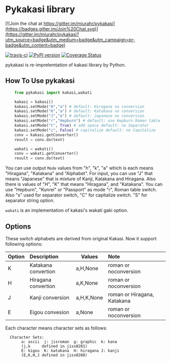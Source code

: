 Pykakasi library
==================

[![Join the chat at https://gitter.im/miurahr/pykakasi](https://badges.gitter.im/Join%20Chat.svg)](https://gitter.im/miurahr/pykakasi?utm_source=badge&utm_medium=badge&utm_campaign=pr-badge&utm_content=badge)

 [![travis-ci](https://secure.travis-ci.org/miurahr/pykakasi.png)](https://secure.travis-ci.org/miurahr/pykakasi)
 [![PyPI version](https://badge.fury.io/py/pykakasi.png)](http://badge.fury.io/py/Pykakasi)
 [![Coverage Status](https://coveralls.io/repos/miurahr/pykakasi/badge.svg?branch=master)](https://coveralls.io/r/miurahr/pykakasi?branch=master)

pykakasi is re-imprelemtation of kakasi library by Python.

How To Use pykakasi
------------------

```python
    from pykakasi import kakasi,wakati

    kakasi = kakasi()
    kakasi.setMode("H","a") # default: Hiragana no conversion
    kakasi.setMode("K","a") # default: Katakana no conversion
    kakasi.setMode("J","a") # default: Japanese no conversion
    kakasi.setMode("r","Hepburn") # default: use Hepburn Roman table
    kakasi.setMode("C", True) # add space default: no Separator
    kakasi.setMode("c", False) # capitalize default: no Capitalize
    conv = kakasi.getConverter()
    result = conv.do(text)

    wakati = wakati()
    conv = wakati.getConverter()
    result = conv.do(text)
```

You can use output `Mode` values from "h", "k", "a" which is each means
"Hiragana", "Katakana" and "Alphabet".
For input, you can use "J" that means "Japanese" that is
mixture of Kanji, Katakana and Hiragana.
Also there is values of "H", "K" that means "Hiragana", and "Katakana".
You can use  "Hepburn", "Kunrei" or "Passport" as mode "r", Roman table switch.
Also "s" used for separator switch, "C" for capitalize switch.
"S" for separator string option.

`wakati` is an implementation of kakasi's wakati gaki option.

Options
-------------------

These switch alphabets are derived from original Kakasi.
Now it support following options:

| Option | Description         | Values     | Note                        |
| ------ | :----------         | --------   | :----------                 |
| K      | Katakana convertion | a,H,None   | roman or noconversion       |
| H      | Hiragana convertion | a,K,None   | roman or noconversion       |
| J      | Kanji conversion    | a,H,K,None | roman or Hiragana, Katakana |
| E      | Eigou convesion     | a,None     | roman or noconversion       |

Each character means character sets as follows:

```
  Character Sets:
       a: ascii  j: jisroman  g: graphic  k: kana 
       (j,k     defined in jisx0201)
       E: kigou  K: katakana  H: hiragana J: kanji
       (E,K,H,J defined in jisx0208)
```
